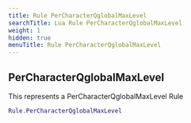 ```yaml
---
title: Rule PerCharacterQglobalMaxLevel
searchTitle: Lua Rule PerCharacterQglobalMaxLevel
weight: 1
hidden: true
menuTitle: Rule PerCharacterQglobalMaxLevel
---
```

## PerCharacterQglobalMaxLevel

This represents a PerCharacterQglobalMaxLevel Rule
```lua
Rule.PerCharacterQglobalMaxLevel
```